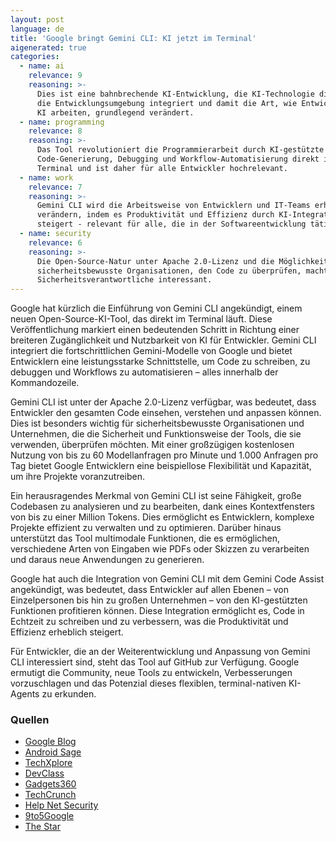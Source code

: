 ```yaml
---
layout: post
language: de
title: 'Google bringt Gemini CLI: KI jetzt im Terminal'
aigenerated: true
categories:
  - name: ai
    relevance: 9
    reasoning: >-
      Dies ist eine bahnbrechende KI-Entwicklung, die KI-Technologie direkt in
      die Entwicklungsumgebung integriert und damit die Art, wie Entwickler mit
      KI arbeiten, grundlegend verändert.
  - name: programming
    relevance: 8
    reasoning: >-
      Das Tool revolutioniert die Programmierarbeit durch KI-gestützte
      Code-Generierung, Debugging und Workflow-Automatisierung direkt im
      Terminal und ist daher für alle Entwickler hochrelevant.
  - name: work
    relevance: 7
    reasoning: >-
      Gemini CLI wird die Arbeitsweise von Entwicklern und IT-Teams erheblich
      verändern, indem es Produktivität und Effizienz durch KI-Integration
      steigert - relevant für alle, die in der Softwareentwicklung tätig sind.
  - name: security
    relevance: 6
    reasoning: >-
      Die Open-Source-Natur unter Apache 2.0-Lizenz und die Möglichkeit für
      sicherheitsbewusste Organisationen, den Code zu überprüfen, macht dies für
      Sicherheitsverantwortliche interessant.
---
```


Google hat kürzlich die Einführung von Gemini CLI angekündigt, einem neuen Open-Source-KI-Tool, das direkt im Terminal läuft. Diese Veröffentlichung markiert einen bedeutenden Schritt in Richtung einer breiteren Zugänglichkeit und Nutzbarkeit von KI für Entwickler. Gemini CLI integriert die fortschrittlichen Gemini-Modelle von Google und bietet Entwicklern eine leistungsstarke Schnittstelle, um Code zu schreiben, zu debuggen und Workflows zu automatisieren – alles innerhalb der Kommandozeile.

<!--more-->

Gemini CLI ist unter der Apache 2.0-Lizenz verfügbar, was bedeutet, dass Entwickler den gesamten Code einsehen, verstehen und anpassen können. Dies ist besonders wichtig für sicherheitsbewusste Organisationen und Unternehmen, die die Sicherheit und Funktionsweise der Tools, die sie verwenden, überprüfen möchten. Mit einer großzügigen kostenlosen Nutzung von bis zu 60 Modellanfragen pro Minute und 1.000 Anfragen pro Tag bietet Google Entwicklern eine beispiellose Flexibilität und Kapazität, um ihre Projekte voranzutreiben.

Ein herausragendes Merkmal von Gemini CLI ist seine Fähigkeit, große Codebasen zu analysieren und zu bearbeiten, dank eines Kontextfensters von bis zu einer Million Tokens. Dies ermöglicht es Entwicklern, komplexe Projekte effizient zu verwalten und zu optimieren. Darüber hinaus unterstützt das Tool multimodale Funktionen, die es ermöglichen, verschiedene Arten von Eingaben wie PDFs oder Skizzen zu verarbeiten und daraus neue Anwendungen zu generieren.

Google hat auch die Integration von Gemini CLI mit dem Gemini Code Assist angekündigt, was bedeutet, dass Entwickler auf allen Ebenen – von Einzelpersonen bis hin zu großen Unternehmen – von den KI-gestützten Funktionen profitieren können. Diese Integration ermöglicht es, Code in Echtzeit zu schreiben und zu verbessern, was die Produktivität und Effizienz erheblich steigert.

Für Entwickler, die an der Weiterentwicklung und Anpassung von Gemini CLI interessiert sind, steht das Tool auf GitHub zur Verfügung. Google ermutigt die Community, neue Tools zu entwickeln, Verbesserungen vorzuschlagen und das Potenzial dieses flexiblen, terminal-nativen KI-Agents zu erkunden.

### Quellen
- [Google Blog](https://blog.google/technology/developers/introducing-gemini-cli-open-source-ai-agent/)
- [Android Sage](https://www.androidsage.com/2025/06/25/google-releases-gemini-cli-for-developers/)
- [TechXplore](https://techxplore.com/news/2025-06-google-debuts-gemini-ai-coding.html)
- [DevClass](https://devclass.com/2025/06/25/google-positions-itself-for-next-decade-of-ai-as-gemini-cli-arrives-with-generous-free-tier/)
- [Gadgets360](https://www.gadgets360.com/ai/news/google-gemini-cli-ai-agent-coding-open-source-free-preview-features-released-8764945)
- [TechCrunch](https://techcrunch.com/2025/06/25/google-unveils-gemini-cli-an-open-source-ai-tool-for-terminals/)
- [Help Net Security](https://www.helpnetsecurity.com/2025/06/26/google-gemini-cli-open-source-ai-agents/)
- [9to5Google](https://9to5google.com/2025/06/25/google-gemini-cli/)
- [The Star](https://www.thestar.com.my/news/world/2025/06/26/google-unveils-open-source-gemini-cli)
